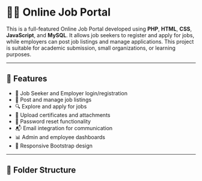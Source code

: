 # 🧑‍💼 Online Job Portal

This is a full-featured Online Job Portal developed using **PHP**, **HTML**, **CSS**, **JavaScript**, and **MySQL**. It allows job seekers to register and apply for jobs, while employers can post job listings and manage applications. This project is suitable for academic submission, small organizations, or learning purposes.

---

## 🚀 Features

- 👤 Job Seeker and Employer login/registration
- 📝 Post and manage job listings
- 🔍 Explore and apply for jobs
- 📄 Upload certificates and attachments
- 🔐 Password reset functionality
- 📬 Email integration for communication
- 📊 Admin and employee dashboards
- 📱 Responsive Bootstrap design

---

## 📁 Folder Structure

